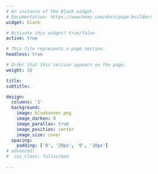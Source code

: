 ```yaml
---
# An instance of the Blank widget.
# Documentation: https://wowchemy.com/docs/page-builder/
widget: blank

# Activate this widget? true/false
active: true

# This file represents a page section.
headless: true

# Order that this section appears on the page.
weight: 10

title:
subtitle:

design:
  columns: '1'
  background:
    image: bluebanner.png
    image_darken: 0
    image_parallax: true
    image_position: center
    image_size: cover
  spacing:
    padding: ['0', '20px', '0', '20px']
# advanced:
#  css_class: fullscreen
  
---
```

